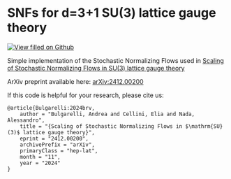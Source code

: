 # SNFs for d=3+1 SU(3) lattice gauge theory
[![View filled on Github](https://img.shields.io/static/v1.svg?logo=github&label=Repo&message=View%20On%20Github&color=lightgrey)](https://github.com/TurinLatticeFieldTheoryGroup/snf_su3/blob/59592f4b7d4acb25c43a69fc3b68dcd558452440/SNF_SU3.ipynb)

Simple implementation of the Stochastic Normalizing Flows used in [Scaling of Stochastic Normalizing Flows in SU(3) lattice gauge theory](https://arxiv.org/abs/2412.00200)

ArXiv preprint available here: [arXiv:2412.00200](https://arxiv.org/abs/2412.00200)

If this code is helpful for your research, please cite us:
```
@article{Bulgarelli:2024brv,
    author = "Bulgarelli, Andrea and Cellini, Elia and Nada, Alessandro",
    title = "{Scaling of Stochastic Normalizing Flows in $\mathrm{SU}(3)$ lattice gauge theory}",
    eprint = "2412.00200",
    archivePrefix = "arXiv",
    primaryClass = "hep-lat",
    month = "11",
    year = "2024"
}
```
